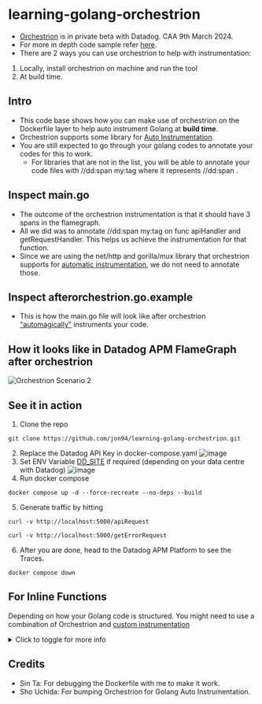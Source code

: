 # learning-golang-orchestrion

- [Orchestrion](https://github.com/DataDog/orchestrion) is in private beta with Datadog. CAA 9th March 2024.
- For more in depth code sample refer [here](https://github.com/DataDog/go-sample-app).
- There are 2 ways you can use orchestrion to help with instrumentation:
1. Locally, install orchestrion on machine and run the tool
2. At build time.

## Intro
- This code base shows how you can make use of orchestrion on the Dockerfile layer to help auto instrument Golang at **build time**. 
- Orchestrion supports some library for [Auto Instrumentation](https://github.com/DataDog/orchestrion?tab=readme-ov-file#supported-libraries).
- You are still expected to go through your golang codes to annotate your codes for this to work.
  - For libraries that are not in the list, you will be able to annotate your code files with //dd:span my:tag where it represents //dd:span <custom span tag>. 

## Inspect main.go
- The outcome of the orchestrion instrumentation is that it should have 3 spans in the flamegraph. 
- All we did was to annotate //dd:span my:tag on func apiHandler and getRequestHandler. This helps us achieve the instrumentation for that function.
- Since we are using the net/http and gorilla/mux library that orchestrion supports for [automatic instrumentation](https://github.com/DataDog/orchestrion?tab=readme-ov-file#supported-libraries), we do not need to annotate those.

## Inspect afterorchestrion.go.example
- This is how the main.go file will look like after orchestrion ["automagically"](https://github.com/DataDog/orchestrion?tab=readme-ov-file#how-it-works) instruments your code.

## How it looks like in Datadog APM FlameGraph after orchestrion
![Orchestrion Scenario 2](https://github.com/jon94/learning-golang-orchestrion/assets/40360784/c4498456-8c8f-40df-811d-7b85a33da33c)

## See it in action
1. Clone the repo
```
git clone https://github.com/jon94/learning-golang-orchestrion.git
```
2. Replace the Datadog API Key in docker-compose.yaml
![image](https://github.com/jon94/learning-golang-orchestrion/assets/40360784/ec42f1fb-bcc6-4e23-bfeb-11fcf7eb4b86)
3. Set ENV Variable [DD_SITE](https://docs.datadoghq.com/agent/troubleshooting/site/) if required (depending on your data centre with Datadog)
![image](https://github.com/jon94/learning-golang-orchestrion/assets/40360784/44a0c8fe-29cf-473a-98a5-441a03737e31)
4. Run docker compose
```
docker compose up -d --force-recreate --no-deps --build
```
5. Generate traffic by hitting
```
curl -v http://localhost:5000/apiRequest
```
```
curl -v http://localhost:5000/getErrorRequest
```
6. After you are done, head to the Datadog APM Platform to see the Traces.
```
docker compose down
```
## For Inline Functions
Depending on how your Golang code is structured. You might need to use a combination of Orchestrion and [custom instrumentation](https://docs.datadoghq.com/tracing/trace_collection/custom_instrumentation/dd_libraries/go/#adding-spans)

<details>
<summary>Click to toggle for more info</summary>

<details>
<summary>Example Code Block</summary>

- In this case, apiHandler and getRequestHandler functions are not written outside the func main() block. They are written as inline functions inside func main(). Orchestrion is not yet able to catch those.
- We therefore, created 2 manual spans for the 2 functions.
  
```Go
package main

import (
	"encoding/json"
	"fmt"
	"log"
	"net/http"
	"os"
	"runtime/debug"

	"github.com/gorilla/mux"
	"gopkg.in/DataDog/dd-trace-go.v1/ddtrace/tracer"
)

// CustomError is a custom error type
type CustomError struct {
	Message string
}

// Error implements the error interface for CustomError
func (e *CustomError) Error() string {
	return e.Message
}

// Response is a struct to represent the JSON response
type Response struct {
	Message string `json:"message"`
}

//dd:span
func main() {
	// Create a new router using gorilla/mux
	router := mux.NewRouter()

	// Define a handler function for the API endpoint
	apiHandler := func(w http.ResponseWriter, r *http.Request) {
		// Start a trace span for this handler
		ctx := r.Context()
		span, ctx := tracer.StartSpanFromContext(ctx, "apiHandler", tracer.ResourceName("/simplegetapi"))
		defer span.Finish()

		// Set the content type to JSON
		w.Header().Set("Content-Type", "application/json")

		// Create a Response struct
		response := Response{Message: "Hello, this is a simple GET API!"}
		log.Println("Simple get API Success!!")

		// Encode the Response struct to JSON and write it to the response writer
		json.NewEncoder(w).Encode(response)
	}

	// Define a handler function for the /getErrorRequest endpoint
	getErrorRequestHandler := func(w http.ResponseWriter, r *http.Request) {
		// Start a trace span for this handler
		ctx := r.Context()
		span, ctx := tracer.StartSpanFromContext(ctx, "getErrorRequestHandler", tracer.ResourceName("/getErrorRequest"))
		defer span.Finish()

		// Set the content type to JSON
		w.Header().Set("Content-Type", "application/json")

		// Return a custom error
		customError := &CustomError{Message: "Custom Error: Something went wrong"}
		w.WriteHeader(http.StatusInternalServerError)

		// Log the error message
		log.Printf("Error Request API triggered with message: %s\n", customError.Message)
		debug.PrintStack() // Capture and print the stack trace

		// Encode the custom error message to JSON and write it to the response writer
		json.NewEncoder(w).Encode(Response{Message: customError.Message})
	}

	// Register the API handler function for the "/api" route using gorilla/mux
	router.HandleFunc("/api", apiHandler).Methods("GET")

	// Register the handler function for the "/getErrorRequest" route
	router.HandleFunc("/getErrorRequest", getErrorRequestHandler).Methods("GET")

	// Attach the router to the default serve mux
	http.Handle("/", router)

	// Start the server on port 8080
	fmt.Println("Server is running on http://localhost:8080")
	err := http.ListenAndServe(":8080", nil)
	if err != nil {
		log.Println("Error:", err)
	}
}
```
</details>
</details>

## Credits
- Sin Ta: For debugging the Dockerfile with me to make it work.
- Sho Uchida: For bumping Orchestrion for Golang Auto Instrumentation.
